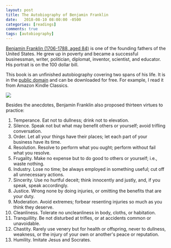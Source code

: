 ```yaml
---
layout: post
title: The Autobiography of Benjamin Franklin
date:   2018-08-10 08:00:00 -0500
categories: [readings]
comments: true
tags: [autobiography]
---
```


[Benjamin Franklin (1706-1788, aged 84)](https://en.wikipedia.org/wiki/Benjamin_Franklin)
is one of the founding fathers of the United States.
He grew up in poverty and became a successful businessman, writer, politician,
diplomat, inventor, scientist, and educator.
His portrait is on the 100 dollar bill.

This book is an unfinished autobiography covering two spans of his life.
It is in the [public domain](https://en.wikipedia.org/wiki/Public_domain)
and can be downloaded for free.
For example, I read it from Amazon Kindle Classics.

<a target="_blank"  href="https://www.amazon.com/gp/product/0486290735/ref=as_li_tl?ie=UTF8&camp=1789&creative=9325&creativeASIN=0486290735&linkCode=as2&tag=nosarthur2016-20&linkId=db623e01ed88802dd882a36ebce5e366"><img border="0" src="//ws-na.amazon-adsystem.com/widgets/q?_encoding=UTF8&MarketPlace=US&ASIN=0486290735&ServiceVersion=20070822&ID=AsinImage&WS=1&Format=_SL250_&tag=nosarthur2016-20" ></a><img src="//ir-na.amazon-adsystem.com/e/ir?t=nosarthur2016-20&l=am2&o=1&a=0486290735" width="1" height="1" border="0" alt="" style="border:none !important; margin:0px !important;" />

Besides the anecdotes, Benjamin Franklin also proposed thirteen virtues to practice:

1. Temperance. Eat not to dullness; drink not to elevation.
1. Silence. Speak not but what may benefit others or yourself; avoid trifling conversation.
1. Order. Let all your things have their places; let each part of your business have its time.
1. Resolution. Resolve to perform what you ought; perform without fail what you resolve.
1. Frugality. Make no expense but to do good to others or yourself; i.e., waste nothing.
1. Industry. Lose no time; be always employed in something useful; cut off all unnecessary actions.
1. Sincerity. Use no hurtful deceit; think innocently and justly, and, if you speak, speak accordingly.
1. Justice. Wrong none by doing injuries, or omitting the benefits that are your duty.
1. Moderation. Avoid extremes; forbear resenting injuries so much as you think they deserve.
1. Cleanliness. Tolerate no uncleanliness in body, cloths, or habitation.
1. Tranquillity. Be not disturbed at trifles, or at accidents common or unavoidable.
1. Chastity. Rarely use venery but for health or offspring, never to dullness,
   weakness, or the injury of your own or another's peace or reputation.
1. Humility. Imitate Jesus and Socrates.
